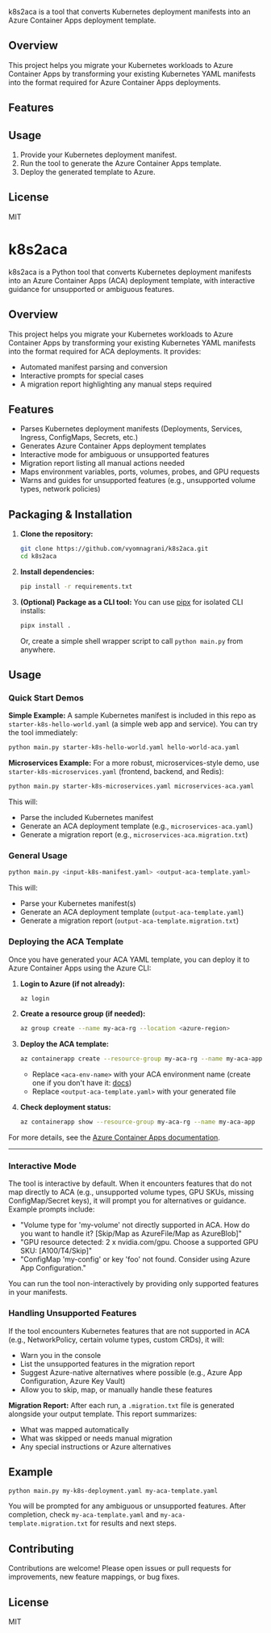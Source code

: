 k8s2aca is a tool that converts Kubernetes deployment manifests into an Azure Container Apps deployment template.

## Overview
This project helps you migrate your Kubernetes workloads to Azure Container Apps by transforming your existing Kubernetes YAML manifests into the format required for Azure Container Apps deployments.

## Features

## Usage
1. Provide your Kubernetes deployment manifest.
2. Run the tool to generate the Azure Container Apps template.
3. Deploy the generated template to Azure.

## License
MIT

# k8s2aca

k8s2aca is a Python tool that converts Kubernetes deployment manifests into an Azure Container Apps (ACA) deployment template, with interactive guidance for unsupported or ambiguous features.

## Overview
This project helps you migrate your Kubernetes workloads to Azure Container Apps by transforming your existing Kubernetes YAML manifests into the format required for ACA deployments. It provides:
- Automated manifest parsing and conversion
- Interactive prompts for special cases
- A migration report highlighting any manual steps required

## Features
- Parses Kubernetes deployment manifests (Deployments, Services, Ingress, ConfigMaps, Secrets, etc.)
- Generates Azure Container Apps deployment templates
- Interactive mode for ambiguous or unsupported features
- Migration report listing all manual actions needed
- Maps environment variables, ports, volumes, probes, and GPU requests
- Warns and guides for unsupported features (e.g., unsupported volume types, network policies)

## Packaging & Installation

1. **Clone the repository:**
   ```sh
   git clone https://github.com/vyomnagrani/k8s2aca.git
   cd k8s2aca
   ```

2. **Install dependencies:**
   ```sh
   pip install -r requirements.txt
   ```

3. **(Optional) Package as a CLI tool:**
   You can use [pipx](https://pypa.github.io/pipx/) for isolated CLI installs:
   ```sh
   pipx install .
   ```
   Or, create a simple shell wrapper script to call `python main.py` from anywhere.


## Usage


### Quick Start Demos

**Simple Example:**
A sample Kubernetes manifest is included in this repo as `starter-k8s-hello-world.yaml` (a simple web app and service). You can try the tool immediately:

```sh
python main.py starter-k8s-hello-world.yaml hello-world-aca.yaml
```

**Microservices Example:**
For a more robust, microservices-style demo, use `starter-k8s-microservices.yaml` (frontend, backend, and Redis):

```sh
python main.py starter-k8s-microservices.yaml microservices-aca.yaml
```

This will:
- Parse the included Kubernetes manifest
- Generate an ACA deployment template (e.g., `microservices-aca.yaml`)
- Generate a migration report (e.g., `microservices-aca.migration.txt`)

### General Usage

```sh
python main.py <input-k8s-manifest.yaml> <output-aca-template.yaml>
```

This will:
- Parse your Kubernetes manifest(s)
- Generate an ACA deployment template (`output-aca-template.yaml`)
- Generate a migration report (`output-aca-template.migration.txt`)


### Deploying the ACA Template

Once you have generated your ACA YAML template, you can deploy it to Azure Container Apps using the Azure CLI:

1. **Login to Azure (if not already):**
   ```sh
   az login
   ```

2. **Create a resource group (if needed):**
   ```sh
   az group create --name my-aca-rg --location <azure-region>
   ```

3. **Deploy the ACA template:**
   ```sh
   az containerapp create --resource-group my-aca-rg --name my-aca-app --environment <aca-env-name> --file <output-aca-template.yaml>
   ```
   - Replace `<aca-env-name>` with your ACA environment name (create one if you don't have it: [docs](https://learn.microsoft.com/en-us/azure/container-apps/environment))
   - Replace `<output-aca-template.yaml>` with your generated file

4. **Check deployment status:**
   ```sh
   az containerapp show --resource-group my-aca-rg --name my-aca-app
   ```

For more details, see the [Azure Container Apps documentation](https://learn.microsoft.com/en-us/azure/container-apps/).

---

### Interactive Mode

The tool is interactive by default. When it encounters features that do not map directly to ACA (e.g., unsupported volume types, GPU SKUs, missing ConfigMap/Secret keys), it will prompt you for alternatives or guidance. Example prompts include:

- "Volume type for 'my-volume' not directly supported in ACA. How do you want to handle it? [Skip/Map as AzureFile/Map as AzureBlob]"
- "GPU resource detected: 2 x nvidia.com/gpu. Choose a supported GPU SKU: [A100/T4/Skip]"
- "ConfigMap 'my-config' or key 'foo' not found. Consider using Azure App Configuration."

You can run the tool non-interactively by providing only supported features in your manifests.

### Handling Unsupported Features

If the tool encounters Kubernetes features that are not supported in ACA (e.g., NetworkPolicy, certain volume types, custom CRDs), it will:
- Warn you in the console
- List the unsupported features in the migration report
- Suggest Azure-native alternatives where possible (e.g., Azure App Configuration, Azure Key Vault)
- Allow you to skip, map, or manually handle these features

**Migration Report:**
After each run, a `.migration.txt` file is generated alongside your output template. This report summarizes:
- What was mapped automatically
- What was skipped or needs manual migration
- Any special instructions or Azure alternatives

## Example

```sh
python main.py my-k8s-deployment.yaml my-aca-template.yaml
```

You will be prompted for any ambiguous or unsupported features. After completion, check `my-aca-template.yaml` and `my-aca-template.migration.txt` for results and next steps.

## Contributing
Contributions are welcome! Please open issues or pull requests for improvements, new feature mappings, or bug fixes.

## License
MIT
